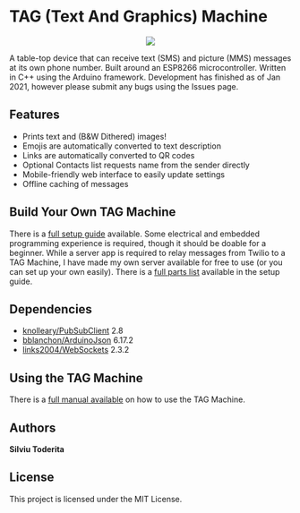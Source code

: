 # TAG (Text And Graphics) Machine
<p align="center">
<img src="https://github.com/silviu-toderita/TAG_Machine/blob/master/docs/tag_gif.gif?raw=true">
</p>

A table-top device that can receive text (SMS) and picture (MMS) messages at its own phone number. Built around an ESP8266 microcontroller. Written in C++ using the Arduino framework. Development has finished as of Jan 2021, however please submit any bugs using the Issues page. 


## Features

- Prints text and (B&W Dithered) images!
- Emojis are automatically converted to text description
- Links are automatically converted to QR codes
- Optional Contacts list requests name from the sender directly
- Mobile-friendly web interface to easily update settings
- Offline caching of messages


## Build Your Own TAG Machine

There is a [full setup guide](https://github.com/silviu-toderita/TAG_Machine/blob/master/SETUP.md) available. Some electrical and embedded programming experience is required, though it should be doable for a beginner. While a server app is required to relay messages from Twilio to a TAG Machine, I have made my own server available for free to use (or you can set up your own easily). There is a [full parts list](https://github.com/silviu-toderita/TAG_Machine/blob/master/SETUP.md#shopping-list) available in the setup guide.


## Dependencies

* [knolleary/PubSubClient](https://github.com/knolleary/pubsubclient) 2.8
* [bblanchon/ArduinoJson](https://github.com/bblanchon/ArduinoJson) 6.17.2
* [links2004/WebSockets](https://github.com/Links2004/arduinoWebSockets) 2.3.2

## Using the TAG Machine

There is a [full manual available](https://github.com/silviu-toderita/TAG_Machine/blob/master/MANUAL.md) on how to use the TAG Machine. 


## Authors

**Silviu Toderita**


## License

This project is licensed under the MIT License.
